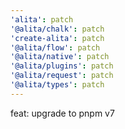 ```yaml
---
'alita': patch
'@alita/chalk': patch
'create-alita': patch
'@alita/flow': patch
'@alita/native': patch
'@alita/plugins': patch
'@alita/request': patch
'@alita/types': patch
---
```


feat: upgrade to pnpm v7
